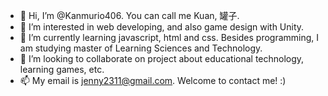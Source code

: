 - 👋 Hi, I’m @Kanmurio406. You can call me Kuan, 罐子.
- 👀 I’m interested in web developing, and also game design with Unity.
- 🌱 I’m currently learning javascript, html and css. Besides programming, I am studying master of Learning Sciences and Technology.
- 💞️ I’m looking to collaborate on project about educational technology, learning games, etc.
- 📫 My email is jenny2311@gmail.com. Welcome to contact me! :)

<!---
Kanmurio406/Kanmurio406 is a ✨ special ✨ repository because its `README.md` (this file) appears on your GitHub profile.
You can click the Preview link to take a look at your changes.
--->
